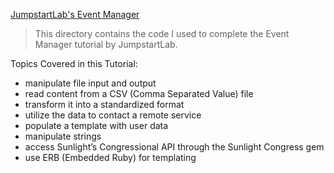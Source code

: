 [JumpstartLab's Event Manager](http://tutorials.jumpstartlab.com/projects/eventmanager.html#eventmanager)

> This directory contains the code I used to complete the Event Manager tutorial by JumpstartLab.

Topics Covered in this Tutorial:

+ manipulate file input and output
+ read content from a CSV (Comma Separated Value) file
+ transform it into a standardized format
+ utilize the data to contact a remote service
+ populate a template with user data
+ manipulate strings
+ access Sunlight’s Congressional API through the Sunlight Congress gem
+ use ERB (Embedded Ruby) for templating
